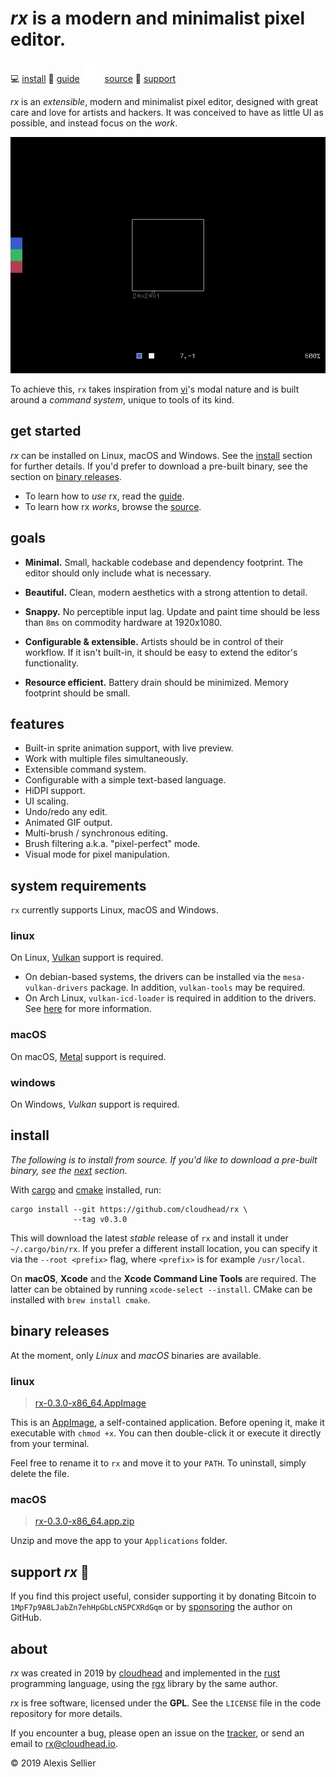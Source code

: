 
# *rx* is a modern and minimalist pixel editor.

<nav>
  💻 <a href="#install">install</a>
  📖 <a href="/guide.html">guide</a>
  <img src="images/github.png"/> <a href="https://github.com/cloudhead/rx">source</a>
  💚 <a href="#support">support</a>
</nav>

*rx* is an *extensible*, modern and minimalist pixel editor, designed with great
care and love for artists and hackers. It was conceived to have
as little UI as possible, and instead focus on the *work*.

![rx](gifs/demo.gif)

To achieve this, `rx` takes inspiration from [vi][0]'s modal nature and is
built around a *command system*, unique to tools of its kind.

[0]: https://en.wikipedia.org/wiki/Vi

## get started

*rx* can be installed on Linux, macOS and Windows.  See the [install](#install)
section for further details. If you'd prefer to download a pre-built binary, see
the section on [binary releases](#binaries).

* To learn how to *use* rx, read the [guide][guide].
* To learn how rx *works*, browse the [source][source].

## goals

* **Minimal.** Small, hackable codebase and dependency footprint. The editor
  should only include what is necessary.

* **Beautiful.** Clean, modern aesthetics with a strong attention to detail.

* **Snappy.** No perceptible input lag. Update and paint time should be
  less than `8ms` on commodity hardware at 1920x1080.

* **Configurable & extensible.** Artists should be in control of their workflow.
  If it isn't built-in, it should be easy to extend the editor's functionality.

* **Resource efficient.** Battery drain should be minimized. Memory footprint should
  be small.

## features

  * Built-in sprite animation support, with live preview.
  * Work with multiple files simultaneously.
  * Extensible command system.
  * Configurable with a simple text-based language.
  * HiDPI support.
  * UI scaling.
  * Undo/redo any edit.
  * Animated GIF output.
  * Multi-brush / synchronous editing.
  * Brush filtering a.k.a. "pixel-perfect" mode.
  * Visual mode for pixel manipulation.

## system requirements

`rx` currently supports Linux, macOS and Windows.

### linux

On Linux, [Vulkan][vulkan] support is required.

* On debian-based systems, the drivers can be installed via the
`mesa-vulkan-drivers` package. In addition, `vulkan-tools` may be required.
* On Arch Linux, `vulkan-icd-loader` is required in addition to the drivers. See
[here][arch] for more information.

[arch]: https://wiki.archlinux.org/index.php/Vulkan
[vulkan]: https://www.khronos.org/vulkan/

### macOS

On macOS, [Metal][metal] support is required.

[metal]: https://developer.apple.com/metal/

### windows

On Windows, *Vulkan* support is required.

<a id="install"></a>

## install

*The following is to install from source. If you'd like to download a pre-built
binary, see the [next](#binaries) section*.

With [cargo][cargo] and [cmake][cmake] installed, run:

    cargo install --git https://github.com/cloudhead/rx \
                  --tag v0.3.0

This will download the latest *stable* release of `rx` and install it under
`~/.cargo/bin/rx`.  If you prefer a different install location, you can specify
it via the `--root <prefix>` flag, where `<prefix>` is for example
`/usr/local`.

[cargo]: https://crates.io/install
[cmake]: https://cmake.org/download/

On **macOS**, **Xcode** and the **Xcode Command Line Tools** are required.  The
latter can be obtained by running `xcode-select --install`. CMake can be
installed with `brew install cmake`.

<a id="binaries"></a>

## binary releases

At the moment, only *Linux* and *macOS* binaries are available.

### linux

> [rx-0.3.0-x86_64.AppImage][app-linux]

This is an [AppImage][appimage], a self-contained application. Before opening
it, make it executable with `chmod +x`. You can then double-click it or execute
it directly from your terminal.

Feel free to rename it to `rx` and move it to your `PATH`. To uninstall,
simply delete the file.

[app-linux]: https://github.com/cloudhead/rx/releases/download/v0.3.0/rx-0.3.0-x86_64.AppImage
[appimage]: https://appimage.org/

### macOS

> [rx-0.3.0-x86_64.app.zip][app-macos]

Unzip and move the app to your `Applications` folder.

[app-macos]: https://github.com/cloudhead/rx/releases/download/v0.3.0/rx-0.3.0-x86_64.app.zip

<a id="support"></a>

## support *rx* 💚

If you find this project useful, consider supporting it by donating Bitcoin to
`1MpF7p9A8LJabZn7ehHpGbLcN5PCXRdGqm` or by [sponsoring][sponsor] the author on
GitHub.

[sponsor]: https://github.com/sponsors/cloudhead

## about

*rx* was created in 2019 by [cloudhead](https://cloudhead.io) and implemented
in the [rust][1] programming language, using the [rgx][2] library by
the same author.

[1]: https://rust-lang.org
[2]: https://github.com/cloudhead/rgx

*rx* is free software, licensed under the **GPL**. See the `LICENSE` file in
the code repository for more details.

If you encounter a bug, please open an issue on the [tracker][tracker], or
send an email to <rx@cloudhead.io>.

[tracker]: https://github.com/cloudhead/rx/issues

&copy; 2019 Alexis Sellier

[guide]: guide.html
[source]: https://github.com/cloudhead/rx
